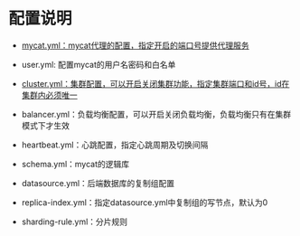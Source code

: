 # 配置说明

- [mycat.yml：mycat代理的配置，指定开启的端口号提供代理服务](./1.1.1-mycat.yml---mycat代理配置)

- user.yml: 配置mycat的用户名密码和白名单

- [cluster.yml：集群配置，可以开启关闭集群功能，指定集群端口和id号，id在集群内必须唯一 ](./1.1.3-cluster.yml-集群配置)

- balancer.yml：负载均衡配置，可以开启关闭负载均衡，负载均衡只有在集群模式下才生效

- heartbeat.yml：心跳配置，指定心跳周期及切换间隔

- schema.yml：mycat的逻辑库

- datasource.yml：后端数据库的复制组配置

- replica-index.yml：指定datasource.yml中复制组的写节点，默认为0

- sharding-rule.yml：分片规则